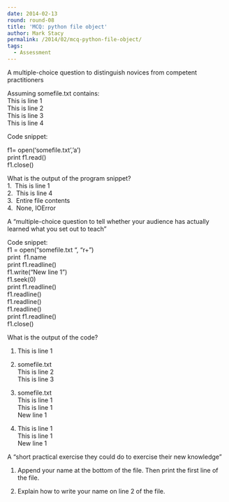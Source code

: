 ```yaml
---
date: 2014-02-13
round: round-08
title: 'MCQ: python file object'
author: Mark Stacy
permalink: /2014/02/mcq-python-file-object/
tags:
  - Assessment
---
```

A multiple-choice question to distinguish novices from competent practitioners

Assuming somefile.txt contains:  
This is line 1  
This is line 2  
This is line 3  
This is line 4

Code snippet:

f1= open(‘somefile.txt’,’a’)  
print f1.read()  
f1.close()

What is the output of the program snippet?  
1.  This is line 1  
2.  This is line 4  
3.  Entire file contents  
4.  None, IOError

A “multiple-choice question to tell whether your audience has actually learned what you set out to teach”

Code snippet:  
f1 = open(&#8220;somefile.txt “, &#8220;r+&#8221;)  
print  f1.name  
print f1.readline()  
f1.write(“New line 1”)  
f1.seek(0)  
print f1.readline()  
f1.readline()  
f1.readline()  
f1.readline()  
print f1.readline()  
f1.close()

What is the output of the code?  
1. This is line 1

2. somefile.txt  
This is line 2  
This is line 3

3. somefile.txt  
This is line 1  
This is line 1  
New line 1

4. This is line 1  
This is line 1  
New line 1

A “short practical exercise they could do to exercise their new knowledge”

1. Append your name at the bottom of the file. Then print the first line of the file.

2. Explain how to write your name on line 2 of the file.
